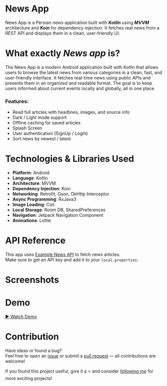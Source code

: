# News App
News App is a Persian news application built with ***Kotlin*** using ***MVVM*** architecture and ***Koin*** for dependency injection. It fetches real news from a REST API and displays them in a clean, user-friendly UI.

# What exactly ***News app*** is?
The News App is a modern Android application built with Kotlin that allows users to browse the latest news from various categories in a clean, fast, and user-friendly interface. It fetches real-time news using public APIs and presents them in an organized and readable format. The goal is to keep users informed about current events locally and globally, all in one place.  

### Features:
- Read full articles with headlines, images, and source info 
- Dark / Light mode support  
- Offline caching for saved articles
- Splash Screen
- User authentication (SignUp / LogIn)
- Sort news by newest / latest 

# Technologies & Libraries Used

- **Platform**: Android  
- **Language**: Kotlin  
- **Architecture**: MVVM  
- **Dependency Injection**: Koin  
- **Networking**: Retrofit, Gson, OkHttp Interceptor  
- **Async Programming**: RxJava3  
- **Image Loading**: Coil  
- **Local Storage**: Room DB, SharedPreferences  
- **Navigation**: Jetpack Navigation Component  
- **Animations**: Lottie  



# API Reference

This app uses [Example News API](https://newsapi.org/) to fetch news articles.  
Make sure to get an API key and add it to your `local.properties`:



# Screenshots


# Demo
[▶️ Watch Demo]()

# Contribution
Have ideas or found a bug?  
Feel free to open an [issue](https://github.com/FatemehElyasi/News-App/issues) or submit a [pull request](https://github.com/FatemehElyasi/News-App/pulls) — all contributions are welcome!

If you found this project useful, give it a ⭐ and consider [following me](https://github.com/FatemehElyasi) for more exciting projects! 

